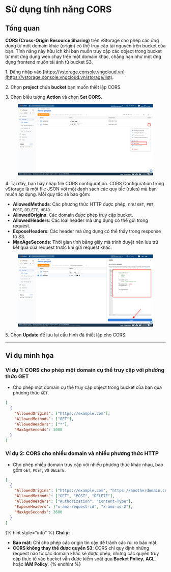 # Sử dụng tính năng CORS

## **Tổng quan**

**CORS (Cross-Origin Resource Sharing)** trên vStorage cho phép các ứng dụng từ một domain khác (origin) có thể truy cập tài nguyên trên bucket của bạn. Tính năng này hữu ích khi bạn muốn truy cập các object trong bucket từ một ứng dụng web chạy trên một domain khác, chẳng hạn như một ứng dụng frontend muốn tải ảnh từ bucket S3.

1\. Đăng nhập vào [https://vstorage.console.vngcloud.vn](https://vstorage.console.vngcloud.vn/storage/list).

2\. Chọn **project** chứa **bucket** bạn muốn thiết lập CORS.

3\. Chọn biểu tượng **Action** và chọn **Set CORS.**

<figure><img src="../../../../../../.gitbook/assets/image (5) (1) (1) (1) (1) (1) (1) (1) (1) (1) (1) (1) (1) (1) (1) (1) (1) (1) (1) (1) (1).png" alt=""><figcaption></figcaption></figure>

4\. Tại đây, bạn hãy nhập file CORS configuration. CORS Configuration trong vStorage là một file JSON với một danh sách các quy tắc (rules) mà bạn muốn áp dụng. Mỗi quy tắc sẽ bao gồm:&#x20;

* **AllowedMethods**: Các phương thức HTTP được phép, như `GET`, `PUT`, `POST`, `DELETE`, `HEAD`.
* **AllowedOrigins**: Các domain được phép truy cập bucket.
* **AllowedHeaders**: Các loại header mà ứng dụng có thể gửi trong request.
* **ExposeHeaders**: Các header mà ứng dụng có thể thấy trong response từ S3.
* **MaxAgeSeconds**: Thời gian tính bằng giây mà trình duyệt nên lưu trữ kết quả của request trước khi gửi request khác.

<figure><img src="../../../../../../.gitbook/assets/image (6) (1) (1) (1) (1) (1) (1) (1) (1) (1) (1) (1) (1) (1) (1) (1) (1) (1).png" alt=""><figcaption></figcaption></figure>

5\. Chọn **Update** để lưu lại cấu hình đã thiết lập cho CORS.

***

## Ví dụ minh họa

### **Ví dụ 1:** CORS cho phép một domain cụ thể truy cập với phương thức GET

* Cho phép một domain cụ thể truy cập object trong bucket của bạn qua phương thức `GET`.

```json
[
  {
    "AllowedOrigins": ["https://example.com"],
    "AllowedMethods": ["GET"],
    "AllowedHeaders": ["*"],
    "MaxAgeSeconds": 3000
  }
]
```

### **Ví dụ 2:** CORS cho nhiều domain và nhiều phương thức HTTP

* Cho phép nhiều domain truy cập với nhiều phương thức khác nhau, bao gồm `GET`, `POST`, và `DELETE`.

```json
[
  {
    "AllowedOrigins": ["https://example.com", "https://anotherdomain.com"],
    "AllowedMethods": ["GET", "POST", "DELETE"],
    "AllowedHeaders": ["Authorization", "Content-Type"],
    "ExposeHeaders": ["x-amz-request-id", "x-amz-id-2"],
    "MaxAgeSeconds": 3600
  }
]
```

{% hint style="info" %}
**Chú ý:**

* **Bảo mật**: Chỉ cho phép các origin tin cậy để tránh các rủi ro bảo mật.
* **CORS không thay thế được quyền S3**: CORS chỉ quy định những request nào từ các domain khác sẽ được phép, nhưng các quyền truy cập thực tế vào bucket vẫn được kiểm soát qua **Bucket Policy**, **ACL**, hoặc **IAM Policy**.
{% endhint %}
